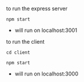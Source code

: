 to run the express server

``npm start``

- will run on localhost:3001

to run the client

``cd client ``

``npm start``

- will run on localhost:3000